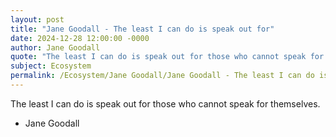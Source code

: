 ```yaml
---
layout: post
title: "Jane Goodall - The least I can do is speak out for"
date: 2024-12-28 12:00:00 -0000
author: Jane Goodall
quote: "The least I can do is speak out for those who cannot speak for themselves."
subject: Ecosystem
permalink: /Ecosystem/Jane Goodall/Jane Goodall - The least I can do is speak out for
---
```


The least I can do is speak out for those who cannot speak for themselves.

- Jane Goodall
